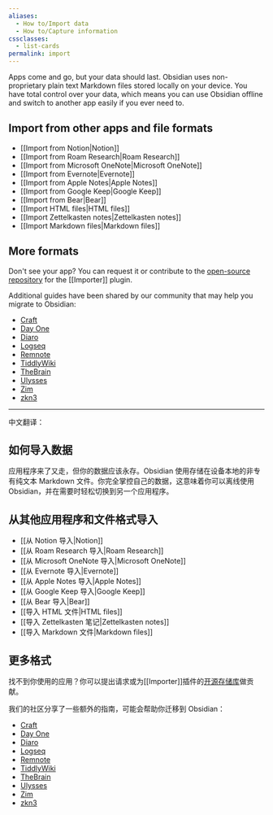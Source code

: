 ```yaml
---
aliases:
  - How to/Import data
  - How to/Capture information
cssclasses:
  - list-cards
permalink: import
---
```

Apps come and go, but your data should last. Obsidian uses non-proprietary plain text Markdown files stored locally on your device. You have total control over your data, which means you can use Obsidian offline and switch to another app easily if you ever need to.

## Import from other apps and file formats

- <span class="icon-app icon-notion"></span> [[Import from Notion|Notion]]
- <span class="icon-app icon-roam"></span> [[Import from Roam Research|Roam Research]]
- <span class="icon-app icon-onenote"></span> [[Import from Microsoft OneNote|Microsoft OneNote]]
- <span class="icon-app icon-evernote"></span> [[Import from Evernote|Evernote]]
- <span class="icon-app icon-apple-notes"></span> [[Import from Apple Notes|Apple Notes]]
- <span class="icon-app icon-google-keep"></span> [[Import from Google Keep|Google Keep]]
- <span class="icon-app icon-bear"></span> [[Import from Bear|Bear]]
- <span class="icon-app icon-html"></span> [[Import HTML files|HTML files]]
- <span class="icon-app icon-md"></span> [[Import Zettelkasten notes|Zettelkasten notes]]
- <span class="icon-app icon-md"></span> [[Import Markdown files|Markdown files]]

## More formats

Don't see your app? You can request it or contribute to the [open-source repository](https://github.com/obsidianmd/obsidian-importer) for the [[Importer]] plugin.

Additional guides have been shared by our community that may help you migrate to Obsidian: 

- [Craft](https://github.com/obsidianmd/obsidian-importer/issues/27)
- [Day One](https://github.com/obsidianmd/obsidian-importer/issues/55)
- [Diaro](https://github.com/obsidianmd/obsidian-importer/issues/38)
- [Logseq](https://github.com/obsidianmd/obsidian-importer/issues/47)
- [Remnote](https://forum.obsidian.md/t/can-anybody-help-with-migrating-remnote-to-obsidian/40156/2)
- [TiddlyWiki](https://forum.obsidian.md/t/import-from-tiddlywiki-5-to-obsidian/731)
- [TheBrain](https://github.com/obsidianmd/obsidian-importer/issues/97)
- [Ulysses](https://github.com/obsidianmd/obsidian-importer/issues/18)
- [Zim](https://github.com/obsidianmd/obsidian-importer/issues/39)
- [zkn3](https://forum.obsidian.md/t/migrating-from-zkn3-to-obsidian-without-losing-your-tags-and-internal-links-documentation/7457)


---

中文翻译：
## 如何导入数据

应用程序来了又走，但你的数据应该永存。Obsidian 使用存储在设备本地的非专有纯文本 Markdown 文件。你完全掌控自己的数据，这意味着你可以离线使用 Obsidian，并在需要时轻松切换到另一个应用程序。

## 从其他应用程序和文件格式导入

- <span class="icon-app icon-notion"></span> [[从 Notion 导入|Notion]]
- <span class="icon-app icon-roam"></span> [[从 Roam Research 导入|Roam Research]]
- <span class="icon-app icon-onenote"></span> [[从 Microsoft OneNote 导入|Microsoft OneNote]]
- <span class="icon-app icon-evernote"></span> [[从 Evernote 导入|Evernote]]
- <span class="icon-app icon-apple-notes"></span> [[从 Apple Notes 导入|Apple Notes]]
- <span class="icon-app icon-google-keep"></span> [[从 Google Keep 导入|Google Keep]]
- <span class="icon-app icon-bear"></span> [[从 Bear 导入|Bear]]
- <span class="icon-app icon-html"></span> [[导入 HTML 文件|HTML files]]
- <span class="icon-app icon-md"></span> [[导入 Zettelkasten 笔记|Zettelkasten notes]]
- <span class="icon-app icon-md"></span> [[导入 Markdown 文件|Markdown files]]

## 更多格式

找不到你使用的应用？你可以提出请求或为[[Importer]]插件的[开源存储库](https://github.com/obsidianmd/obsidian-importer)做贡献。

我们的社区分享了一些额外的指南，可能会帮助你迁移到 Obsidian：

- [Craft](https://github.com/obsidianmd/obsidian-importer/issues/27)
- [Day One](https://github.com/obsidianmd/obsidian-importer/issues/55)
- [Diaro](https://github.com/obsidianmd/obsidian-importer/issues/38)
- [Logseq](https://github.com/obsidianmd/obsidian-importer/issues/47)
- [Remnote](https://forum.obsidian.md/t/can-anybody-help-with-migrating-remnote-to-obsidian/40156/2)
- [TiddlyWiki](https://forum.obsidian.md/t/import-from-tiddlywiki-5-to-obsidian/731)
- [TheBrain](https://github.com/obsidianmd/obsidian-importer/issues/97)
- [Ulysses](https://github.com/obsidianmd/obsidian-importer/issues/18)
- [Zim](https://github.com/obsidianmd/obsidian-importer/issues/39)
- [zkn3](https://forum.obsidian.md/t/migrating-from-zkn3-to-obsidian-without-losing-your-tags-and-internal-links-documentation/7457)